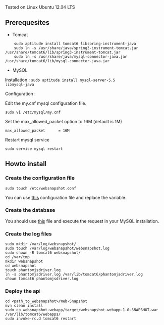 Tested on Linux Ubuntu 12.04 LTS

## Prerequesites
* Tomcat
```
    sudo aptitude install tomcat6 libspring-instrument-java
    sudo ln -s /usr/share/java/spring3-instrument-tomcat.jar /usr/share/tomcat6/lib/spring3-instrument-tomcat.jar
    sudo ln -s /usr/share/java/mysql-connector-java.jar /usr/share/tomcat6/lib/mysql-connector-java.jar
```
* MySQL

Installation : 
<code>sudo aptitude install mysql-server-5.5 libmysql-java</code>

Configuration :

Edit the my.cnf mysql configuration file.
```
sudo vi /etc/mysql/my.cnf
```
Set the max_allowed_packet option to 16M (default is 1M)
```
max_allowed_packet      = 16M
```
Restart mysql service
```
sudo service mysql restart
```

## Howto install

### Create the configuration file
    sudo touch /etc/websnapshot.conf
You can use [this](https://github.com/Tanaguru/Web-snapshot/blob/master/websnapshot-resources/src/main/resources/conf/web-thumbnail.conf) configuration file and replace the variable.

### Create the database
You should use [this](https://github.com/Tanaguru/Web-snapshot/blob/master/websnapshot-resources/src/main/resources/sql/webthumbnail.sql) file and execute the request in your MySQL installation.

### Create the log files

    sudo mkdir /var/log/websnapshot/
    sudo touch /var/log/websnapshot/websnapshot.log
    sudo chown -R tomcat6 websnapshot/
    cd /var/tmp
    mkdir websnapshot
    cd websnapshot
    touch phantomjsdriver.log
    ln -s phantomjsdriver.log /var/lib/tomcat6/phantomjsdriver.log
    chown tomcat6 phantomjsdriver.log

### Deploy the api

    cd <path_to_websnapshot>/Web-Snapshot
    mvn clean install
    sudo cp websnapshot-webapp/target/websnapshot-webapp-1.0-SNAPSHOT.war /var/lib/tomcat6/webapps/
    sudo invoke-rc.d tomcat6 restart